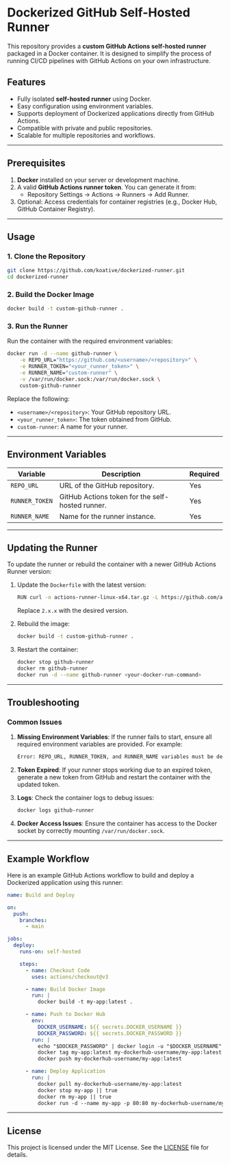 
# Dockerized GitHub Self-Hosted Runner

This repository provides a **custom GitHub Actions self-hosted runner** packaged in a Docker container. It is designed to simplify the process of running CI/CD pipelines with GitHub Actions on your own infrastructure.

## Features

- Fully isolated **self-hosted runner** using Docker.
- Easy configuration using environment variables.
- Supports deployment of Dockerized applications directly from GitHub Actions.
- Compatible with private and public repositories.
- Scalable for multiple repositories and workflows.

---

## Prerequisites

1. **Docker** installed on your server or development machine.
2. A valid **GitHub Actions runner token**. You can generate it from:
   - Repository Settings → Actions → Runners → Add Runner.
3. Optional: Access credentials for container registries (e.g., Docker Hub, GitHub Container Registry).

---

## Usage

### 1. Clone the Repository

```bash
git clone https://github.com/koative/dockerized-runner.git
cd dockerized-runner
```

### 2. Build the Docker Image

```bash
docker build -t custom-github-runner .
```

### 3. Run the Runner

Run the container with the required environment variables:

```bash
docker run -d --name github-runner \
    -e REPO_URL="https://github.com/<username>/<repository>" \
    -e RUNNER_TOKEN="<your_runner_token>" \
    -e RUNNER_NAME="custom-runner" \
    -v /var/run/docker.sock:/var/run/docker.sock \
    custom-github-runner
```

Replace the following:
- `<username>/<repository>`: Your GitHub repository URL.
- `<your_runner_token>`: The token obtained from GitHub.
- `custom-runner`: A name for your runner.

---

## Environment Variables

| Variable        | Description                                      | Required |
|------------------|--------------------------------------------------|----------|
| `REPO_URL`      | URL of the GitHub repository.                    | Yes      |
| `RUNNER_TOKEN`  | GitHub Actions token for the self-hosted runner. | Yes      |
| `RUNNER_NAME`   | Name for the runner instance.                    | Yes      |

---

## Updating the Runner

To update the runner or rebuild the container with a newer GitHub Actions Runner version:

1. Update the `Dockerfile` with the latest version:
   ```bash
   RUN curl -o actions-runner-linux-x64.tar.gz -L https://github.com/actions/runner/releases/download/v2.x.x/actions-runner-linux-x64-2.x.x.tar.gz
   ```
   Replace `2.x.x` with the desired version.

2. Rebuild the image:
   ```bash
   docker build -t custom-github-runner .
   ```

3. Restart the container:
   ```bash
   docker stop github-runner
   docker rm github-runner
   docker run -d --name github-runner <your-docker-run-command>
   ```

---

## Troubleshooting

### Common Issues

1. **Missing Environment Variables**:
   If the runner fails to start, ensure all required environment variables are provided. For example:
   ```bash
   Error: REPO_URL, RUNNER_TOKEN, and RUNNER_NAME variables must be defined.
   ```

2. **Token Expired**:
   If your runner stops working due to an expired token, generate a new token from GitHub and restart the container with the updated token.

3. **Logs**:
   Check the container logs to debug issues:
   ```bash
   docker logs github-runner
   ```

4. **Docker Access Issues**:
   Ensure the container has access to the Docker socket by correctly mounting `/var/run/docker.sock`.

---

## Example Workflow

Here is an example GitHub Actions workflow to build and deploy a Dockerized application using this runner:

```yaml
name: Build and Deploy

on:
  push:
    branches:
      - main

jobs:
  deploy:
    runs-on: self-hosted

    steps:
      - name: Checkout Code
        uses: actions/checkout@v3

      - name: Build Docker Image
        run: |
          docker build -t my-app:latest .

      - name: Push to Docker Hub
        env:
          DOCKER_USERNAME: ${{ secrets.DOCKER_USERNAME }}
          DOCKER_PASSWORD: ${{ secrets.DOCKER_PASSWORD }}
        run: |
          echo "$DOCKER_PASSWORD" | docker login -u "$DOCKER_USERNAME" --password-stdin
          docker tag my-app:latest my-dockerhub-username/my-app:latest
          docker push my-dockerhub-username/my-app:latest

      - name: Deploy Application
        run: |
          docker pull my-dockerhub-username/my-app:latest
          docker stop my-app || true
          docker rm my-app || true
          docker run -d --name my-app -p 80:80 my-dockerhub-username/my-app:latest
```

---

## License

This project is licensed under the MIT License. See the [LICENSE](LICENSE) file for details.
